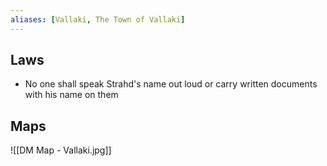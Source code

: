 ```yaml
---
aliases: [Vallaki, The Town of Vallaki]
---
```


## Laws
- No one shall speak Strahd's name out loud or carry written documents with his name on them


## Maps
![[DM Map - Vallaki.jpg]]

